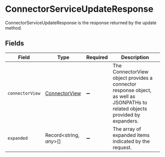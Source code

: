 # ConnectorServiceUpdateResponse

 ConnectorServiceUpdateResponse is the response returned by the update method.



## Fields

| Field                                                                                                                           | Type                                                                                                                            | Required                                                                                                                        | Description                                                                                                                     |
| ------------------------------------------------------------------------------------------------------------------------------- | ------------------------------------------------------------------------------------------------------------------------------- | ------------------------------------------------------------------------------------------------------------------------------- | ------------------------------------------------------------------------------------------------------------------------------- |
| `connectorView`                                                                                                                 | [ConnectorView](../../models/shared/connectorview.md)                                                                           | :heavy_minus_sign:                                                                                                              |  The ConnectorView object provides a connector response object, as well as JSONPATHs to related objects provided by expanders.<br/> |
| `expanded`                                                                                                                      | Record<string, *any*>[]                                                                                                         | :heavy_minus_sign:                                                                                                              |  The array of expanded items indicated by the request.<br/>                                                                     |